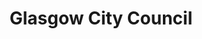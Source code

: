 ---
schema: default
title: Glasgow City Council
description: Local authority for the Glasgow City Council area 
logo: ''
type:
- Local authority
portal_url: ''
org_url: https://www.glasgow.gov.uk/
twitter_handle: GlasgowCC
gss_code: S12000049
wikidata_qid: Q130637
wdtk_id: gcc
---